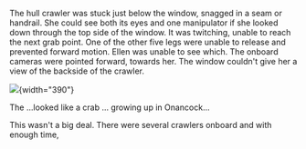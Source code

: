 The hull crawler was stuck just below the window, snagged in a seam or handrail. She could see both its eyes and one manipulator if she looked down through the top side of the window. It was twitching, unable to reach the next grab point. One of the other five legs were unable to release and prevented forward motion. Ellen was unable to see which. The onboard cameras were pointed forward, towards her. The window couldn't give her a view of the backside of the crawler.

![](https://eoimages.gsfc.nasa.gov/images/imagerecords/42000/42770/ISS022-E-068726_xlrg.jpg){width="390"}

The ...looked like a crab ... growing up in Onancock...

This wasn't a big deal. There were several crawlers onboard and with enough time,
